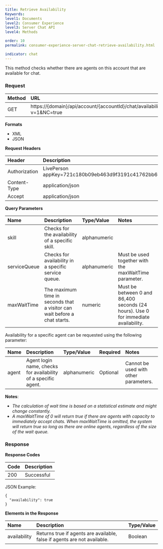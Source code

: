 ```yaml
---
title: Retrieve Availability
Keywords:
level1: Documents
level2: Consumer Experience
level3: Server Chat API
level4: Methods

order: 10
permalink: consumer-experience-server-chat-retrieve-availability.html

indicator: chat
---
```


This method checks whether there are agents on this account that are available for chat.

### Request

| Method | URL  |
| :--- | :--- |
| GET | https://{domain}/api/account/{accountId}/chat/availability?v=1&NC=true |

**Formats**

- XML
- JSON

**Request Headers**

| Header | Description |
| :--- | :--- |
| Authorization | LivePerson appKey=721c180b09eb463d9f3191c41762bb68 |
| Content-Type | application/json |
| Accept | application/json |

**Query Parameters**

| Name	| Description | Type/Value | Notes |
| :--- | :--- | :--- | :--- |
| skill | Checks for the availability of a specific skill. | alphanumeric | |
| serviceQueue | Checks for availability in a specific service queue. | alphanumeric | Must be used together with the maxWaitTime parameter. | 
| maxWaitTime | The maximum time in seconds that a visitor can wait before a chat starts. | numeric | Must be between 0 and 86,400 seconds (24 hours). Use 0 for immediate availability. |
 
Availability for a specific agent can be requested using the following parameter:

| Name	| Description | Type/Value | Required | Notes |
| :--- | :--- | :--- | :--- | :--- |
| agent | Agent login name, checks for availability of a specific agent. | alphanumeric | Optional| Cannot be used with other parameters. |
  
**Notes**:

- *The calculation of wait time is based on a statistical estimate and might change constantly.*
- *A maxWaitTime of 0 will return true if there are agents with capacity to immediately accept chats. When maxWaitTime is omitted, the system will return true so long as there are online agents, regardless of the size of the wait queue.*
 
### Response

**Response Codes**

| Code | Description |
| :--- | :--- |
| 200 | Successful |

JSON Example:

    {
      "availability": true
    }

**Elements in the Response**

| Name	| Description | Type/Value | 
| :--- | :--- | :--- | 
| availability | Returns true if agents are available, false if agents are not available.	| Boolean |
 
